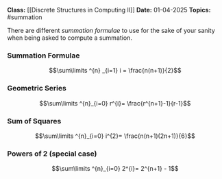 **Class:** [[Discrete Structures in Computing II]]
**Date:** 01-04-2025
**Topics:** #summation 

There are different *summation formulae* to use for the sake of your sanity when being asked to compute a summation. 
### Summation Formulae
$$\sum\limits ^{n} _{i=1} i = \frac{n(n+1)}{2}$$
### Geometric Series
$$\sum\limits ^{n}_{i=0} r^{i}= \frac{r^{n+1}-1}{r-1}$$
### Sum of Squares
$$\sum\limits ^{n}_{i=0} i^{2}= \frac{n(n+1)(2n+1)}{6}$$
### Powers of 2 (special case)
$$\sum\limits ^{n}_{i=0} 2^{i}= 2^{n+1} - 1$$
